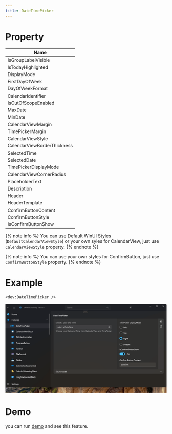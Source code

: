 ```yaml
---
title: DateTimePicker
---
```


# Property

|Name|
|-|
|IsGroupLabelVisible|
|IsTodayHighlighted|
|DisplayMode|
|FirstDayOfWeek|
|DayOfWeekFormat|
|CalendarIdentifier|
|IsOutOfScopeEnabled|
|MaxDate|
|MinDate|
|CalendarViewMargin|
|TimePickerMargin|
|CalendarViewStyle|
|CalendarViewBorderThickness|
|SelectedTime|
|SelectedDate|
|TimePickerDisplayMode|
|CalendarViewCornerRadius|
|PlaceholderText|
|Description|
|Header|
|HeaderTemplate|
|ConfirmButtonContent|
|ConfirmButtonStyle|
|IsConfirmButtonShow|

{% note info %}
You can use Default WinUI Styles (`DefaultCalendarViewStyle`) or your own syles for CalendarView, just use `CalendarViewStyle` property. 
{% endnote %}

{% note info %}
You can use your own styles for ConfirmButton, just use `ConfirmButtonStyle` property.
{% endnote %}

# Example

```xaml
<dev:DateTimePicker />
```

![DevWinUI](https://raw.githubusercontent.com/ghost1372/DevWinUI-Resources/refs/heads/main/DevWinUI-Docs/DateTimePicker.gif)

# Demo
you can run [demo](https://github.com/Ghost1372/DevWinUI) and see this feature.
